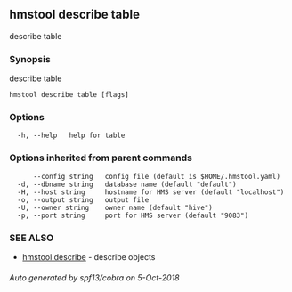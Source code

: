 ## hmstool describe table

describe table

### Synopsis

describe table

```
hmstool describe table [flags]
```

### Options

```
  -h, --help   help for table
```

### Options inherited from parent commands

```
      --config string   config file (default is $HOME/.hmstool.yaml)
  -d, --dbname string   database name (default "default")
  -H, --host string     hostname for HMS server (default "localhost")
  -o, --output string   output file
  -U, --owner string    owner name (default "hive")
  -p, --port string     port for HMS server (default "9083")
```

### SEE ALSO

* [hmstool describe](hmstool_describe.md)	 - describe objects

###### Auto generated by spf13/cobra on 5-Oct-2018
